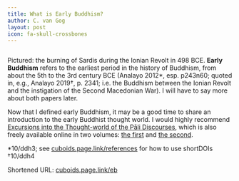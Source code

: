 ```yaml
---
title: What is Early Buddhism?
author: C. van Gog
layout: post
icon: fa-skull-crossbones
---
```


<span class="image left"><img src="{{ 'assets/images/sardis.jpg' | relative_url }}" alt="" /></span>

<p>Pictured: the burning of Sardis during the Ionian Revolt in 498 BCE. <b>Early Buddhism</b> refers to the earliest period in the history of Buddhism, from about the 5th to the 3rd century BCE (Analayo 2012*, esp. p243n60;
quoted in, e.g., Analayo 2019†, p. 2341; i.e. the Buddhism between the Ionian Revolt and the instigation of the Second Macedonian War). I will have to say more about both papers later.</p>

<p>Now that I defined early Buddhism, it may be a good time to share an introduction to the early Buddhist thought world. I would highly recommend <a href="https://amzn.com/1928706983">Excursions into the Thought-world of the Pāli Discourses</a>, which is also freely available online in two volumes: <a href="https://www.buddhismuskunde.uni-hamburg.de/pdf/5-personen/analayo/from-craving.pdf">the first</a> and <a href="https://www.buddhismuskunde.uni-hamburg.de/pdf/5-personen/analayo/from-grasping.pdf">the second</a>.</p>

*10/ddh3; see <a href="https://cuboids.page.link/references">cuboids.page.link/references</a> for how to use shortDOIs <br>
†10/ddh4 

Shortened URL: <a href="https://cuboids.page.link/eb">cuboids.page.link/eb</a>
